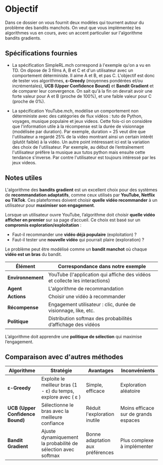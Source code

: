 # Objectif

Dans ce dossier on vous fournit deux modèles qui tournent autour du problème des bandits manchots. On veut que vous implémentez les algorithmes vus en cours, avec un accent particulier sur l'algorithme bandits gradients. 

## Spécifications fournies

- La spécification SimpleRL.mch correspond à l'exemple qu'on a vu en TD. On dipose de 3 films A, B et C et d'un utilisateur avec un comportement déterministe. Il aime A et B, et pas C. L'objectif est donc de tester vos algorithmes, **ε-Greedy** (moyennes pondérées et/ou incrémentales), **UCB (Upper Confidence Bound)** et **Bandit Gradient** et de comparer leur convergence. On sait qu'à la fin on devrait avoir une forte valeur pour A et B (proche de 100%), et une faible valeur pour C (proche de 0%).

- La spécification YouTube.mch, modélise un comportement non déterministe avec des catégories de flux vidéos : tuto de Python, voyages, musique populaire et jeux videos. Cette fois-ci on considère que l'information utile à la récompense est la durée de visionnage (modélisée par duration). Par exemple, duration = 25 veut dire que l'utilisateur a regardé 25% de la video montrant ainsi un certain intérêt (plutôt faible) à la vidéo. Un autre point intéressant ici est la variation des choix de l'utilisateur. Par exemple, au début de l’entraînement l'utilisateur préfère la musique aux tutos python mais ensuite cette tendance s'inverse. Par contre l'utilisateur est toujours intéressé par les jeux videos.

## Notes utiles

L'algorithme des **bandits gradient** est un excellent choix pour des systèmes de **recommandation adaptatifs**, comme ceux utilisés par **YouTube, Netflix ou TikTok**. Ces plateformes doivent choisir **quelle vidéo recommander** à un utilisateur pour **maximiser son engagement**.

Lorsque un utilisateur ouvre YouTube, l’algorithme doit choisir **quelle vidéo afficher en premier** sur sa page d’accueil. Ce choix est basé sur un **compromis exploration/exploitation** :
- Faut-il recommander une **vidéo déjà populaire** (exploitation) ?
- Faut-il tester une **nouvelle vidéo** qui pourrait plaire (exploration) ?

Le problème peut être modélisé comme un **bandit manchot** où chaque **vidéo est un bras** du bandit.

| Élément | Correspondance dans notre exemple |
|---------|-----------------------------------|
| **Environnement** | YouTube (l'application qui affiche des vidéos et collecte les interactions) |
| **Agent** | L'algorithme de recommandation |
| **Actions** | Choisir une vidéo à recommander |
| **Récompense** | Engagement utilisateur : clic, durée de visionnage, like, etc. |
| **Politique** | Distribution softmax des probabilités d’affichage des vidéos |

L’algorithme doit apprendre une **politique de sélection** qui maximise l’engagement.

## Comparaison avec d'autres méthodes

| Algorithme | Stratégie | Avantages | Inconvénients |
|------------|-----------|------------|---------------|
| **ε-Greedy** | Exploite le meilleur bras (1 - ε) du temps, explore avec ( ε ) | Simple, efficace | Exploration aléatoire |
| **UCB (Upper Confidence Bound)** | Sélectionne le bras avec la meilleure confiance | Réduit l'exploration inutile | Moins efficace sur de grands espaces |
| **Bandit Gradient** | Ajuste dynamiquement la probabilité de sélection avec softmax | Bonne adaptation aux préférences | Plus complexe à implémenter |




